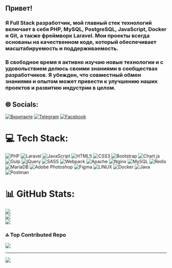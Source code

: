 ## Привет!
### Я Full Stack разработчик, мой главный стек технологий включает в себя PHP, MySQL, PostgreSQL, JavaScript, Docker и Git, а также фреймворк Laravel. Мои проекты всегда основаны на качественном коде, который обеспечивает масштабируемость и поддерживаемость.
### В свободное время я активно изучаю новые технологии и с удовольствием делюсь своими знаниями в сообществах разработчиков. Я убежден, что совместный обмен знаниями и опытом может привести к улучшению наших проектов и развитию индустрии в целом.

## 🌐 Socials:
[![Вконтакте](https://img.shields.io/badge/vk-%231877F2.svg?logo=vk&logoColor=white)](https://vk.com/ketovpavel)
[![Telegram](https://img.shields.io/badge/telegram-%231877F2.svg?logo=telegram&logoColor=white)](https://t.me/ketov)
[![Facebook](https://img.shields.io/badge/Facebook-%231877F2.svg?logo=Facebook&logoColor=white)](https://facebook.com/ketovpavel)

# 💻 Tech Stack:
![PHP](https://img.shields.io/badge/php-%23777BB4.svg?style=for-the-badge&logo=php&logoColor=white) ![Laravel](https://img.shields.io/badge/laravel-%23FF2D20.svg?style=for-the-badge&logo=laravel&logoColor=white) ![JavaScript](https://img.shields.io/badge/javascript-%23323330.svg?style=for-the-badge&logo=javascript&logoColor=%23F7DF1E) ![HTML5](https://img.shields.io/badge/html5-%23E34F26.svg?style=for-the-badge&logo=html5&logoColor=white) ![CSS3](https://img.shields.io/badge/css3-%231572B6.svg?style=for-the-badge&logo=css3&logoColor=white) ![Bootstrap](https://img.shields.io/badge/bootstrap-%23563D7C.svg?style=for-the-badge&logo=bootstrap&logoColor=white) ![Chart.js](https://img.shields.io/badge/chart.js-F5788D.svg?style=for-the-badge&logo=chart.js&logoColor=white) ![Gulp](https://img.shields.io/badge/GULP-%23CF4647.svg?style=for-the-badge&logo=gulp&logoColor=white) ![jQuery](https://img.shields.io/badge/jquery-%230769AD.svg?style=for-the-badge&logo=jquery&logoColor=white) ![SASS](https://img.shields.io/badge/SASS-hotpink.svg?style=for-the-badge&logo=SASS&logoColor=white) ![Webpack](https://img.shields.io/badge/webpack-%238DD6F9.svg?style=for-the-badge&logo=webpack&logoColor=black) ![Apache](https://img.shields.io/badge/apache-%23D42029.svg?style=for-the-badge&logo=apache&logoColor=white) ![Nginx](https://img.shields.io/badge/nginx-%23009639.svg?style=for-the-badge&logo=nginx&logoColor=white) ![MySQL](https://img.shields.io/badge/mysql-%2300f.svg?style=for-the-badge&logo=mysql&logoColor=white) ![Redis](https://img.shields.io/badge/redis-%23DD0031.svg?style=for-the-badge&logo=redis&logoColor=white) ![MariaDB](https://img.shields.io/badge/MariaDB-003545?style=for-the-badge&logo=mariadb&logoColor=white) ![Adobe Photoshop](https://img.shields.io/badge/adobephotoshop-%2331A8FF.svg?style=for-the-badge&logo=adobephotoshop&logoColor=white) 	![Figma](https://img.shields.io/badge/figma-%23F24E1E.svg?style=for-the-badge&logo=figma&logoColor=white) ![LINUX](https://img.shields.io/badge/Linux-FCC624?style=for-the-badge&logo=linux&logoColor=black) ![Docker](https://img.shields.io/badge/docker-%230db7ed.svg?style=for-the-badge&logo=docker&logoColor=white)  ![Java](https://img.shields.io/badge/Java-ED8B00?style=for-the-badge&logo=java&logoColor=white) ![Postman](https://img.shields.io/badge/Postman-FF6C37?style=for-the-badge&logo=postman&logoColor=white)
# 📊 GitHub Stats:
![](https://github-readme-stats.vercel.app/api?username=sovetit&theme=dark&hide_border=true&include_all_commits=true&count_private=true)<br/>
![](https://github-readme-streak-stats.herokuapp.com/?user=sovetit&theme=dark&hide_border=false)<br/>
![](https://github-readme-stats.vercel.app/api/top-langs/?username=sovetit&theme=dark&hide_border=false&include_all_commits=false&count_private=false&layout=compact)

### 🔝 Top Contributed Repo
![](https://github-contributor-stats.vercel.app/api?username=sovetit&limit=5&theme=dark&combine_all_yearly_contributions=true)

---
![](https://visitcount.itsvg.in/api?id=sovetit&icon=2&color=0)

<!-- Proudly created with GPRM ( https://gprm.itsvg.in ) -->
